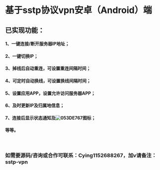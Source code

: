 # 基于sstp协议vpn安卓（Android）端
## 已实现功能：
#### 1、一键连接/断开服务器IP地址；
#### 2、一键切换IP；
#### 3、掉线后自动重连，可设置重连间隔时间；
#### 4、可定时自动换线，可设置换线间隔时间；
#### 5、设置应用APP，设置允许访问服务器APP；
#### 6、及时更新IP及归属地信息；
#### 7、连接后显示状态通知及![053DE767](https://github.com/cying112115/sstp-vpn/assets/19659368/8a90f690-a9a7-4b9b-a1c9-3e9127e905fa)图标；
#### 等等。
<br>

### 如需要源码/咨询或合作可联系：Cying1152688267，加v请备注：sstp-vpn
